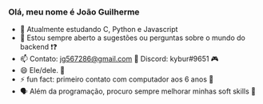 ### Olá, meu nome é João Guilherme

- 🌱 Atualmente estudando C, Python e Javascript
- 💬 Estou sempre aberto a sugestões ou perguntas sobre o mundo do backend ❗❓
- 📫 Contato: jg567286@gmail.com 📧 Discord: kybur#9651 🎮
- 😄 Ele/dele. 👦
- ⚡ fun fact: primeiro contato com computador aos 6 anos 🤖
- 🗣️ Além da programação, procuro sempre melhorar minhas soft skills 💫

